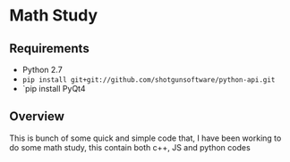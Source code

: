 # Math Study

## Requirements

* Python 2.7
* `pip install git+git://github.com/shotgunsoftware/python-api.git`
* `pip install PyQt4

## Overview

This is bunch of some quick and simple code that, I have been working to do some math study, this contain both c++,
JS and python codes
